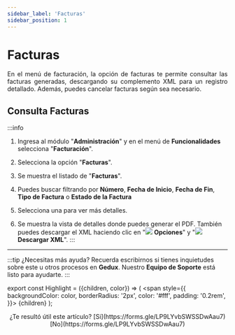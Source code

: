 ```yaml
---
sidebar_label: 'Facturas'
sidebar_position: 1
---
```


# Facturas

<div align="justify">En el menú de facturación, la opción de facturas te permite consultar las facturas generadas, descargando su complemento XML para un registro detallado. Además, puedes cancelar facturas según sea necesario.</div>

## Consulta Facturas

:::info

1. Ingresa al módulo "**Administración**" y en el menú de **Funcionalidades** selecciona "**Facturación**".

2. Selecciona la opción "**Facturas**".

3. Se muestra el listado de "**Facturas**".

4. Puedes buscar filtrando por **Número**, **Fecha de Inicio**, **Fecha de Fin**, **Tipo de Factura** o **Estado de la Factura**

5. Selecciona una para ver más detalles.

6. Se muestra la vista de detalles donde puedes generar el PDF. También puedes descargar el XML haciendo clic en "![](./img/IcoOpc.png) **Opciones**" y "![](./img/IcoXML.png) **Descargar XML**".
:::
___
:::tip ¿Necesitas más ayuda?
Recuerda escribirnos si tienes inquietudes sobre este u otros procesos en **Gedux**. Nuestro **Equipo de Soporte** está listo para ayudarte.
:::

export const Highlight = ({children, color}) => (
  <span
    style={{
      backgroundColor: color,
      borderRadius: '2px',
      color: '#fff',
      padding: '0.2rem',
    }}>
    {children}
  </span>
);

<center>¿Te resultó útil este artículo? <Highlight color="#B0AEAC">[Si](https://forms.gle/LP9LYvbSWSSDwAau7)</Highlight> <Highlight color="#B0AEAC">[No](https://forms.gle/LP9LYvbSWSSDwAau7)</Highlight> </center>

